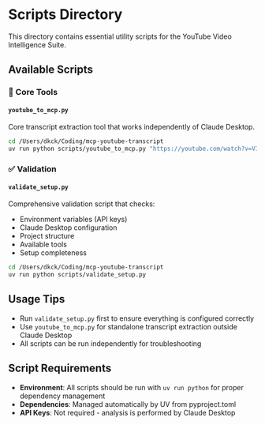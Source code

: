 # Scripts Directory

This directory contains essential utility scripts for the YouTube Video Intelligence Suite.

## Available Scripts

### 🔧 Core Tools

#### `youtube_to_mcp.py`
Core transcript extraction tool that works independently of Claude Desktop.

```bash
cd /Users/dkck/Coding/mcp-youtube-transcript
uv run python scripts/youtube_to_mcp.py "https://youtube.com/watch?v=VIDEO_ID"
```

### ✅ Validation

#### `validate_setup.py`
Comprehensive validation script that checks:
- Environment variables (API keys)
- Claude Desktop configuration
- Project structure
- Available tools
- Setup completeness

```bash
cd /Users/dkck/Coding/mcp-youtube-transcript
uv run python scripts/validate_setup.py
```

## Usage Tips

- Run `validate_setup.py` first to ensure everything is configured correctly
- Use `youtube_to_mcp.py` for standalone transcript extraction outside Claude Desktop
- All scripts can be run independently for troubleshooting

## Script Requirements

- **Environment**: All scripts should be run with `uv run python` for proper dependency management
- **Dependencies**: Managed automatically by UV from pyproject.toml
- **API Keys**: Not required - analysis is performed by Claude Desktop
